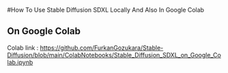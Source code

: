 #How To Use Stable Diffusion SDXL Locally And Also In Google Colab

## On Google Colab

Colab link : https://github.com/FurkanGozukara/Stable-Diffusion/blob/main/ColabNotebooks/Stable_Diffusion_SDXL_on_Google_Colab.ipynb
